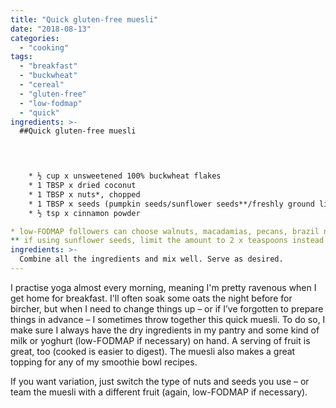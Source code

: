 ```yaml
---
title: "Quick gluten-free muesli"
date: "2018-08-13"
categories: 
  - "cooking"
tags: 
  - "breakfast"
  - "buckwheat"
  - "cereal"
  - "gluten-free"
  - "low-fodmap"
  - "quick"
ingredients: >-
  ##Quick gluten-free muesli



    
 	* ½ cup x unsweetened 100% buckwheat flakes
 	* 1 TBSP x dried coconut
 	* 1 TBSP x nuts*, chopped
 	* 1 TBSP x seeds (pumpkin seeds/sunflower seeds**/freshly ground linseeds)
 	* ½ tsp x cinnamon powder

* low-FODMAP followers can choose walnuts, macadamias, pecans, brazil nuts, or a max of 10 x almonds
** if using sunflower seeds, limit the amount to 2 x teaspoons instead for low-FODMAP
ingredients: >-
  Combine all the ingredients and mix well. Serve as desired.
---
```

I practise yoga almost every morning, meaning I'm pretty ravenous when I get home for breakfast. I'll often soak some oats the night before for bircher, but when I need to change things up – or if I’ve forgotten to prepare things in advance – I sometimes throw together this quick muesli. To do so, I make sure I always have the dry ingredients in my pantry and some kind of milk or yoghurt (low-FODMAP if necessary) on hand. A serving of fruit is great, too (cooked is easier to digest). The muesli also makes a great topping for any of my smoothie bowl recipes.

If you want variation, just switch the type of nuts and seeds you use – or team the muesli with a different fruit (again, low-FODMAP if necessary).
